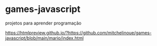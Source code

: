 # games-javascript
projetos para aprender programação

https://htmlpreview.github.io/?https://github.com/mitchelinoue/games-javascript/blob/main/mario/index.html
